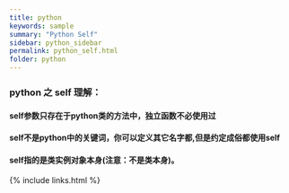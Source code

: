 ```yaml
---
title: python
keywords: sample
summary: "Python Self"
sidebar: python_sidebar
permalink: python_self.html
folder: python
---
```


### python 之 self 理解：
#### self参数只存在于python类的方法中，独立函数不必使用过
#### self不是python中的关键词，你可以定义其它名字都,但是约定成俗都使用self

#### self指的是类实例对象本身(注意：不是类本身)。

{% include links.html %}
